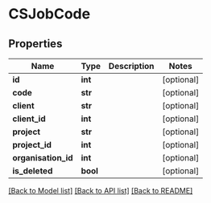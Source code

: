 # CSJobCode

## Properties
Name | Type | Description | Notes
------------ | ------------- | ------------- | -------------
**id** | **int** |  | [optional] 
**code** | **str** |  | [optional] 
**client** | **str** |  | [optional] 
**client_id** | **int** |  | [optional] 
**project** | **str** |  | [optional] 
**project_id** | **int** |  | [optional] 
**organisation_id** | **int** |  | [optional] 
**is_deleted** | **bool** |  | [optional] 

[[Back to Model list]](../README.md#documentation-for-models) [[Back to API list]](../README.md#documentation-for-api-endpoints) [[Back to README]](../README.md)


